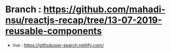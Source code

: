 # Branch : https://github.com/mahadi-nsu/reactjs-recap/tree/13-07-2019-reusable-components
 * live : https://githubuser-search.netlify.com/
